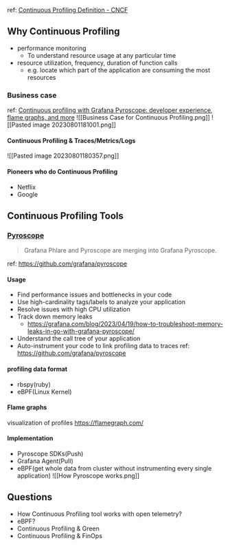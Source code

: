 

ref: [Continuous Profiling Definition - CNCF](https://www.cncf.io/blog/2022/05/31/what-is-continuous-profiling/)

## Why Continuous Profiling 
* performance monitoring
	* To understand resource usage at any particular time
* resource utilization, frequency, duration of function calls
	* e.g. locate which part of the application are consuming the most resources
	
### Business case
ref: [Continuous profiling with Grafana Pyroscope: developer experience, flame graphs, and more](https://grafana.com/about/events/grafanacon/2023/session/continuous-profiling-with-grafana-pyroscope/)
![[Business Case for Continuous Profiling.png]]
![[Pasted image 20230801181001.png]]
#### Continuous Profiling & Traces/Metrics/Logs
![[Pasted image 20230801180357.png]]

#### Pioneers who do Continuous Profiling 
- Netflix
- Google
## Continuous Profiling Tools

### [Pyroscope](https://pyroscope.io/)

> Grafana Phlare and Pyroscope are merging into Grafana Pyroscope.

ref: https://github.com/grafana/pyroscope

#### Usage
-   Find performance issues and bottlenecks in your code
-   Use high-cardinality tags/labels to analyze your application
-   Resolve issues with high CPU utilization
-   Track down memory leaks
	- https://grafana.com/blog/2023/04/19/how-to-troubleshoot-memory-leaks-in-go-with-grafana-pyroscope/
-   Understand the call tree of your application
-   Auto-instrument your code to link profiling data to traces
ref: https://github.com/grafana/pyroscope

#### profiling data format
- rbspy(ruby)
- eBPF(Linux Kernel)

#### Flame graphs
visualization of profiles
https://flamegraph.com/

#### Implementation
- Pyroscope SDKs(Push)
- Grafana Agent(Pull)
- eBPF(get whole data from cluster without instrumenting every single application)
![[How Pyroscope works.png]]

## Questions
- How Continuous Profiling tool works with open telemetry?
- eBPF?
- Continuous Profiling & Green 
- Continuous Profiling & FinOps



